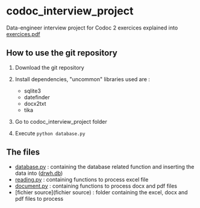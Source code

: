 # codoc_interview_projectData-engineer interview project for Codoc2 exercices explained into [exercices.pdf](exercices.pdf)## How to use the git repository 1. Download the git repository 2. Install dependencies, "uncommon" libraries used are :     - sqlite3    - datefinder     - docx2txt    - tika    3. Go to codoc_interview_project folder 4. Execute `python database.py` ## The files - [database.py](database.py) : containing the database related function and inserting the data into ([drwh.db](drwh.db))- [reading.py](reading.py) : containing functions to process excel file - [document.py](document.py) : containing functions to process docx and pdf files- [fichier source](fichier source) : folder containing the excel, docx and pdf files to process